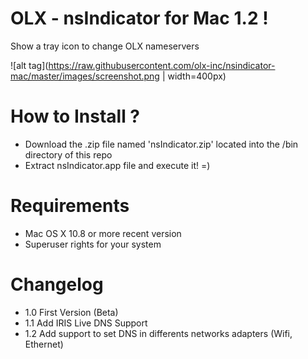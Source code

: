 OLX - nsIndicator for Mac 1.2 !
===============

Show a tray icon to change OLX nameservers

![alt tag](https://raw.githubusercontent.com/olx-inc/nsindicator-mac/master/images/screenshot.png | width=400px)

How to Install ?
===============

- Download the .zip file named 'nsIndicator.zip' located into the /bin directory of this repo
- Extract nsIndicator.app file and execute it! =)

Requirements
===============
- Mac OS X 10.8 or more recent version
- Superuser rights for your system

Changelog
===============
- 1.0 First Version (Beta)
- 1.1 Add IRIS Live DNS Support
- 1.2 Add support to set DNS in differents networks adapters (Wifi, Ethernet)
